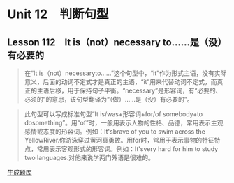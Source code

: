 ﻿ # Unit 12　判断句型
 ## Lesson 112　It is（not）necessary to……是（没）有必要的
 
> 在“It is（not）necessaryto……”这个句型中，“it”作为形式主语，没有实际意义，后面的动词不定式才是真正的主语，“it”用来代替动词不定式，而真正的主语后移，用于保持句子平衡。“necessary”是形容词，有“必要的、必须的”的意思，该句型翻译为“（做）……是（没）有必要的”。

> 此句型可以写成标准句型“It is/was+形容词+for/of somebody+to dosomething”。用“of”时，一般用表示人物的性格、品德，常用表示主观感情或态度的形容词。例如：It'sbrave of you to swim across the YellowRiver.你游泳穿过黄河真勇敢。用for时，常用于表示事物的特征特点，常用表示客观形式的形容词。例如：It'svery hard for him to study two languages.对他来说学两门外语是很难的。


 [生成题库](./question/f112.json)
